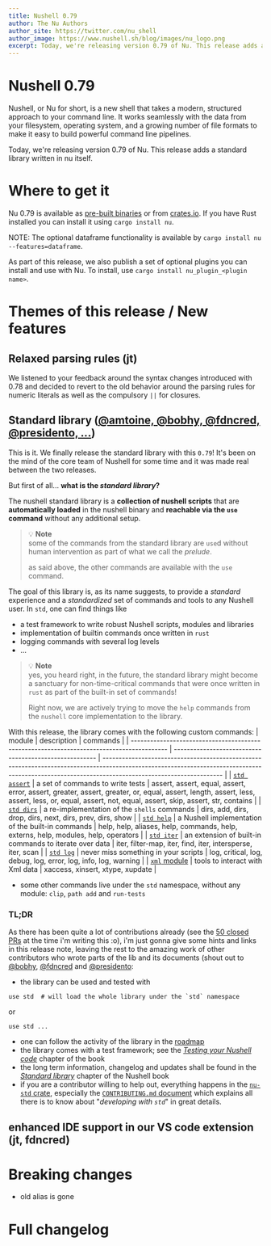 ```yaml
---
title: Nushell 0.79
author: The Nu Authors
author_site: https://twitter.com/nu_shell
author_image: https://www.nushell.sh/blog/images/nu_logo.png
excerpt: Today, we're releasing version 0.79 of Nu. This release adds a standard library written in nu itself and enhanced IDE support.
---
```


# Nushell 0.79

Nushell, or Nu for short, is a new shell that takes a modern, structured approach to your command line. It works seamlessly with the data from your filesystem, operating system, and a growing number of file formats to make it easy to build powerful command line pipelines.

Today, we're releasing version 0.79 of Nu. This release adds a standard library written in nu itself.

<!-- more -->

# Where to get it

Nu 0.79 is available as [pre-built binaries](https://github.com/nushell/nushell/releases/tag/0.79.0) or from [crates.io](https://crates.io/crates/nu). If you have Rust installed you can install it using `cargo install nu`.

NOTE: The optional dataframe functionality is available by `cargo install nu --features=dataframe`.

As part of this release, we also publish a set of optional plugins you can install and use with Nu. To install, use `cargo install nu_plugin_<plugin name>`.

# Themes of this release / New features

## Relaxed parsing rules (jt)

We listened to your feedback around the syntax changes introduced with 0.78 and decided to revert to the old behavior around the parsing rules for numeric literals as well as the compulsory `||` for closures.

## Standard library ([@amtoine, @bobhy, @fdncred, @presidento, ...][stdlib PRs])

This is it. We finally release the standard library with this `0.79`!
It's been on the mind of the core team of Nushell for some time and it was made real between the two releases.

But first of all... **what is the _standard library_?**

The nushell standard library is a **collection of nushell scripts** that are **automatically loaded** in the nushell binary
and **reachable via the `use` command** without any additional setup.

> :bulb: **Note**  
> some of the commands from the standard library are `use`d without human intervention as part of what we call
> the _prelude_.
>
> as said above, the other commands are available with the `use` command.

The goal of this library is, as its name suggests, to provide a _standard_ experience and a _standardized_ set of commands and tools to any Nushell user.
In `std`, one can find things like

- a test framework to write robust Nushell scripts, modules and libraries
- implementation of builtin commands once written in `rust`
- logging commands with several log levels
- ...

> :bulb: **Note**  
> yes, you heard right, in the future, the standard library might become a sanctuary for non-time-critical commands that were once written in `rust`
> as part of the built-in set of commands!
>
> Right now, we are actively trying to move the `help` commands from the `nushell` core implementation to the library.

With this release, the library comes with the following custom commands:
| module | description | commands |
| ----------------------------------------------------------------------------------------- | ------------------------------------------------------ | ------------------------------------------------------------------------------------------------------------------------------------------------------------------------------------------------- |
| [`std assert`](https://github.com/nushell/nushell/blob/main/crates/nu-std/lib/testing.nu) | a set of commands to write tests | assert, assert, equal, assert, error, assert, greater, assert, greater, or, equal, assert, length, assert, less, assert, less, or, equal, assert, not, equal, assert, skip, assert, str, contains |
| [`std dirs`](https://github.com/nushell/nushell/blob/main/crates/nu-std/lib/dirs.nu) | a re-implementation of the `shells` commands | dirs, add, dirs, drop, dirs, next, dirs, prev, dirs, show |
| [`std help`](https://github.com/nushell/nushell/blob/main/crates/nu-std/lib/help.nu) | a Nushell implementation of the built-in commands | help, help, aliases, help, commands, help, externs, help, modules, help, operators |
| [`std iter`](https://github.com/nushell/nushell/blob/main/crates/nu-std/lib/iter.nu) | an extension of built-in commands to iterate over data | iter, filter-map, iter, find, iter, intersperse, iter, scan |
| [`std log`](https://github.com/nushell/nushell/blob/main/crates/nu-std/lib/log.nu) | never miss something in your scripts | log, critical, log, debug, log, error, log, info, log, warning |
| [`xml` module](https://github.com/nushell/nushell/blob/main/crates/nu-std/lib/xml.nu) | tools to interact with Xml data | xaccess, xinsert, xtype, xupdate |

- some other commands live under the `std` namespace, without any module: `clip`, `path add` and `run-tests`

### TL;DR

As there has been quite a lot of contributions already (see the [50 closed PRs][stdlib PRs] at the time i'm writing this :o),
i'm just gonna give some hints and links in this release note, leaving the rest to the amazing work of other contributors who wrote parts of the lib and its documents (shout out to
[@bobhy](https://github.com/bobhy),
[@fdncred](https://github.com/fdncred) and
[@presidento](https://github.com/presidento):

- the library can be used and tested with

```nushell
use std  # will load the whole library under the `std` namespace
```

or

```nushell
use std ...
```

- one can follow the activity of the library in the [roadmap](https://github.com/nushell/nushell/issues/8450)
- the library comes with a test framework; see the [_Testing your Nushell code_](https://www.nushell.sh/book/testing.html) chapter of the book
- the long term information, changelog and updates shall be found in the [_Standard library_](https://www.nushell.sh/book/standard_library.html) chapter of the Nushell book
- if you are a contributor willing to help out, everything happens in the [`nu-std` crate](https://github.com/nushell/nushell/tree/main/crates/nu-std), especially the
  [`CONTRIBUTING.md` document](https://github.com/nushell/nushell/blob/main/crates/nu-std/CONTRIBUTING.md) which explains all there is to know about "_developing with `std`_"
  in great details.

[stdlib PRs]: https://github.com/nushell/nushell/pulls?q=is%3Aclosed+is%3Apr+label%3Astd-library

## enhanced IDE support in our VS code extension (jt, fdncred)

# Breaking changes

- old alias is gone

# Full changelog
